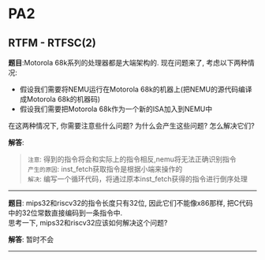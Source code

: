 # PA2
## RTFM - RTFSC(2)
**题目**:Motorola 68k系列的处理器都是大端架构的. 现在问题来了, 考虑以下两种情况:  
 - 假设我们需要将NEMU运行在Motorola 68k的机器上(把NEMU的源代码编译成Motorola 68k的机器码)  
 - 假设我们需要把Motorola 68k作为一个新的ISA加入到NEMU中  

在这两种情况下, 你需要注意些什么问题? 为什么会产生这些问题? 怎么解决它们?  


**解答**:  
> `注意`: 得到的指令将会和实际上的指令相反,nemu将无法正确识别指令  
> `产生的原因`: inst_fetch获取指令是根据小端来操作的  
> `解决`: 编写一个循环代码，将通过原本inst_fetch获得的指令进行倒序处理  

---
**题目**: mips32和riscv32的指令长度只有32位, 因此它们不能像x86那样, 把C代码中的32位常数直接编码到一条指令中.   
思考一下, mips32和riscv32应该如何解决这个问题?

**解答**: 暂时不会  

---


